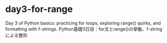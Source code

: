 # day3-for-range
Day 3 of Python basics: practicing for loops, exploring range() quirks, and formatting with f-strings. Python基礎3日目：for文とrange()の挙動、f-stringによる整形
